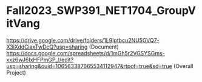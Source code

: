 # Fall2023_SWP391_NET1704_GroupVitVang
https://drive.google.com/drive/folders/1L9Iptbcu2NU5GVQ7-X3iXddCiaxTwDcQ?usp=sharing (Document)
https://docs.google.com/spreadsheets/d/1mGh5r2VGSYSGms-xxz6wJ6IxHFPmGP_l/edit?usp=sharing&ouid=106563387665534112947&rtpof=true&sd=true (Overall Project)
